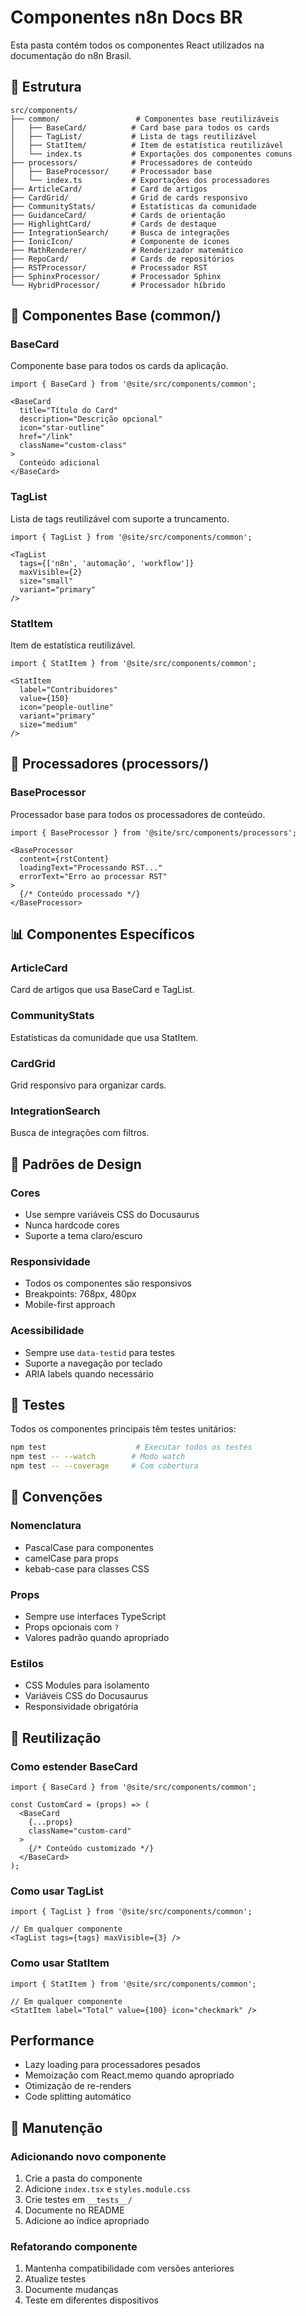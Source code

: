 # Componentes n8n Docs BR

Esta pasta contém todos os componentes React utilizados na documentação do n8n Brasil.

## 📁 Estrutura

```
src/components/
├── common/                 # Componentes base reutilizáveis
│   ├── BaseCard/          # Card base para todos os cards
│   ├── TagList/           # Lista de tags reutilizável
│   ├── StatItem/          # Item de estatística reutilizável
│   └── index.ts           # Exportações dos componentes comuns
├── processors/            # Processadores de conteúdo
│   ├── BaseProcessor/     # Processador base
│   └── index.ts           # Exportações dos processadores
├── ArticleCard/           # Card de artigos
├── CardGrid/              # Grid de cards responsivo
├── CommunityStats/        # Estatísticas da comunidade
├── GuidanceCard/          # Cards de orientação
├── HighlightCard/         # Cards de destaque
├── IntegrationSearch/     # Busca de integrações
├── IonicIcon/             # Componente de ícones
├── MathRenderer/          # Renderizador matemático
├── RepoCard/              # Cards de repositórios
├── RSTProcessor/          # Processador RST
├── SphinxProcessor/       # Processador Sphinx
└── HybridProcessor/       # Processador híbrido
```

## 🎯 Componentes Base (common/)

### BaseCard

Componente base para todos os cards da aplicação.

```tsx
import { BaseCard } from '@site/src/components/common';

<BaseCard
  title="Título do Card"
  description="Descrição opcional"
  icon="star-outline"
  href="/link"
  className="custom-class"
>
  Conteúdo adicional
</BaseCard>
```

### TagList

Lista de tags reutilizável com suporte a truncamento.

```tsx
import { TagList } from '@site/src/components/common';

<TagList
  tags={['n8n', 'automação', 'workflow']}
  maxVisible={2}
  size="small"
  variant="primary"
/>
```

### StatItem

Item de estatística reutilizável.

```tsx
import { StatItem } from '@site/src/components/common';

<StatItem
  label="Contribuidores"
  value={150}
  icon="people-outline"
  variant="primary"
  size="medium"
/>
```

## 🔧 Processadores (processors/)

### BaseProcessor

Processador base para todos os processadores de conteúdo.

```tsx
import { BaseProcessor } from '@site/src/components/processors';

<BaseProcessor
  content={rstContent}
  loadingText="Processando RST..."
  errorText="Erro ao processar RST"
>
  {/* Conteúdo processado */}
</BaseProcessor>
```

## 📊 Componentes Específicos

### ArticleCard

Card de artigos que usa BaseCard e TagList.

### CommunityStats

Estatísticas da comunidade que usa StatItem.

### CardGrid

Grid responsivo para organizar cards.

### IntegrationSearch

Busca de integrações com filtros.

## 🎨 Padrões de Design

### Cores

- Use sempre variáveis CSS do Docusaurus
- Nunca hardcode cores
- Suporte a tema claro/escuro

### Responsividade

- Todos os componentes são responsivos
- Breakpoints: 768px, 480px
- Mobile-first approach

### Acessibilidade

- Sempre use `data-testid` para testes
- Suporte a navegação por teclado
- ARIA labels quando necessário

## 🧪 Testes

Todos os componentes principais têm testes unitários:

```bash
npm test                    # Executar todos os testes
npm test -- --watch        # Modo watch
npm test -- --coverage     # Com cobertura
```

## 📝 Convenções

### Nomenclatura

- PascalCase para componentes
- camelCase para props
- kebab-case para classes CSS

### Props

- Sempre use interfaces TypeScript
- Props opcionais com `?`
- Valores padrão quando apropriado

### Estilos

- CSS Modules para isolamento
- Variáveis CSS do Docusaurus
- Responsividade obrigatória

## 🔄 Reutilização

### Como estender BaseCard

```tsx
import { BaseCard } from '@site/src/components/common';

const CustomCard = (props) => (
  <BaseCard
    {...props}
    className="custom-card"
  >
    {/* Conteúdo customizado */}
  </BaseCard>
);
```

### Como usar TagList

```tsx
import { TagList } from '@site/src/components/common';

// Em qualquer componente
<TagList tags={tags} maxVisible={3} />
```

### Como usar StatItem

```tsx
import { StatItem } from '@site/src/components/common';

// Em qualquer componente
<StatItem label="Total" value={100} icon="checkmark" />
```

## Performance

- Lazy loading para processadores pesados
- Memoização com React.memo quando apropriado
- Otimização de re-renders
- Code splitting automático

## 🔧 Manutenção

### Adicionando novo componente

1. Crie a pasta do componente
2. Adicione `index.tsx` e `styles.module.css`
3. Crie testes em `__tests__/`
4. Documente no README
5. Adicione ao índice apropriado

### Refatorando componente

1. Mantenha compatibilidade com versões anteriores
2. Atualize testes
3. Documente mudanças
4. Teste em diferentes dispositivos
